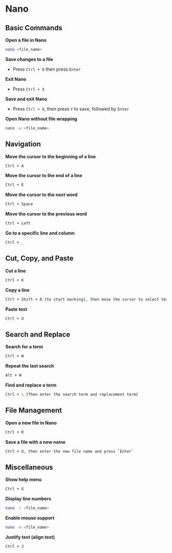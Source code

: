 # Nano

## Basic Commands

**Open a file in Nano**
```bash
nano <file_name>
```

**Save changes to a file**
- Press `Ctrl + O` then press `Enter`

**Exit Nano**
- Press `Ctrl + X`

**Save and exit Nano**
- Press `Ctrl + X`, then press `Y` to save, followed by `Enter`

**Open Nano without file wrapping**
```bash
nano -w <file_name>
```

## Navigation

**Move the cursor to the beginning of a line**
```bash
Ctrl + A
```

**Move the cursor to the end of a line**
```bash
Ctrl + E
```

**Move the cursor to the next word**
```bash
Ctrl + Space
```

**Move the cursor to the previous word**
```bash
Ctrl + Left
```

**Go to a specific line and column**
```bash
Ctrl + _
```

## Cut, Copy, and Paste

**Cut a line**
```bash
Ctrl + K
```

**Copy a line**
```bash
Ctrl + Shift + 6 (to start marking), then move the cursor to select text, and press `Ctrl + K`
```

**Paste text**
```bash
Ctrl + U
```

## Search and Replace

**Search for a term**
```bash
Ctrl + W
```

**Repeat the last search**
```bash
Alt + W
```

**Find and replace a term**
```bash
Ctrl + \ (Then enter the search term and replacement term)
```

## File Management

**Open a new file in Nano**
```bash
Ctrl + R
```

**Save a file with a new name**
```bash
Ctrl + O, then enter the new file name and press `Enter`
```

## Miscellaneous

**Show help menu**
```bash
Ctrl + G
```

**Display line numbers**
```bash
nano -c <file_name>
```

**Enable mouse support**
```bash
nano -m <file_name>
```

**Justify text (align text)**
```bash
Ctrl + J
```
